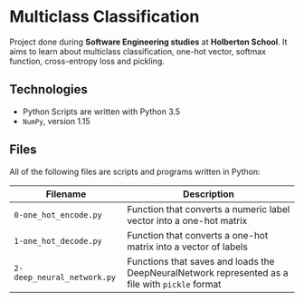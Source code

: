 # Multiclass Classification

Project done during **Software Engineering studies** at **Holberton School**. It aims to learn about multiclass classification, one-hot vector, softmax function, cross-entropy loss and pickling.

## Technologies
* Python Scripts are written with Python 3.5
* `NumPy`, version 1.15

## Files
All of the following files are scripts and programs written in Python:

| Filename | Description |
| -------- | ----------- |
| `0-one_hot_encode.py` | Function that converts a numeric label vector into a one-hot matrix |
| `1-one_hot_decode.py` | Function that converts a one-hot matrix into a vector of labels |
| `2-deep_neural_network.py` | Functions that saves and loads the DeepNeuralNetwork represented as a file with `pickle` format |
